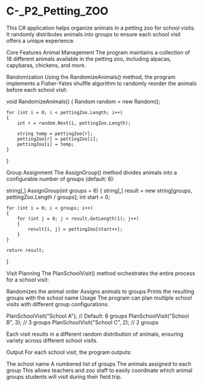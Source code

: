 # C-_P2_Petting_ZOO
This C# application helps organize animals in a petting zoo for school visits. It randomly distributes animals into groups to ensure each school visit offers a unique experience.

Core Features
Animal Management
The program maintains a collection of 18 different animals available in the petting zoo, including alpacas, capybaras, chickens, and more.

Randomization
Using the RandomizeAnimals() method, the program implements a Fisher-Yates shuffle algorithm to randomly reorder the animals before each school visit:

void RandomizeAnimals() 
{
    Random random = new Random();

    for (int i = 0; i < pettingZoo.Length; i++) 
    {
        int r = random.Next(i, pettingZoo.Length);

        string temp = pettingZoo[r];
        pettingZoo[r] = pettingZoo[i];
        pettingZoo[i] = temp;
    }
}

Group Assignment
The AssignGroup() method divides animals into a configurable number of groups (default: 6):

string[,] AssignGroup(int groups = 6)
{
    string[,] result = new string[groups, pettingZoo.Length / groups];
    int start = 0;

    for (int i = 0; i < groups; i++)
    {
        for (int j = 0; j < result.GetLength(1); j++)
        {
            result[i, j] = pettingZoo[start++];
        }
    }

    return result;
}

Visit Planning
The PlanSchoolVisit() method orchestrates the entire process for a school visit:

Randomizes the animal order
Assigns animals to groups
Prints the resulting groups with the school name
Usage
The program can plan multiple school visits with different group configurations:

PlanSchoolVisit("School A");            // Default: 6 groups
PlanSchoolVisit("School B", 3);         // 3 groups
PlanSchoolVisit("School C", 2);         // 2 groups

Each visit results in a different random distribution of animals, ensuring variety across different school visits.

Output
For each school visit, the program outputs:

The school name
A numbered list of groups
The animals assigned to each group
This allows teachers and zoo staff to easily coordinate which animal groups students will visit during their field trip.

